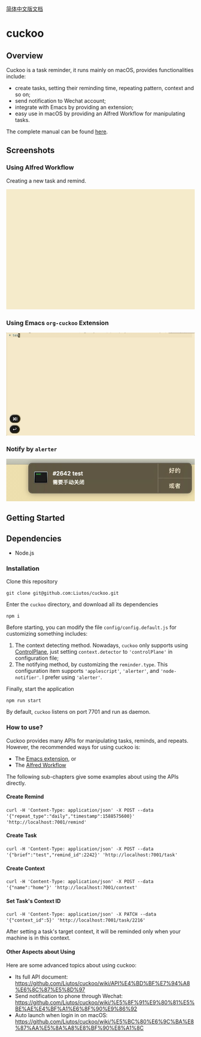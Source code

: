 [简体中文版文档](https://github.com/Liutos/cuckoo/blob/master/README.zh-CN.md)

# cuckoo

## Overview

Cuckoo is a task reminder, it runs mainly on macOS, provides functionalities include:

- create tasks, setting their reminding time, repeating pattern, context and so on;
- send notification to Wechat account;
- integrate with Emacs by providing an extension;
- easy use in macOS by providing an Alfred Workflow for manipulating tasks.

The complete manual can be found [here](https://github.com/Liutos/cuckoo/wiki).

## Screenshots

### Using Alfred Workflow

Creating a new task and remind.

![](https://raw.githubusercontent.com/Liutos/cuckoo/master/docs/AlfredWorkflowExample.gif)

### Using Emacs `org-cuckoo` Extension

![](https://raw.githubusercontent.com/Liutos/cuckoo/master/docs/EmacsExtensionExample.gif)

### Notify by `alerter`

![](https://raw.githubusercontent.com/Liutos/cuckoo/master/docs/alerterNotifyExample.jpg)

## Getting Started

## Dependencies

- Node.js

### Installation

Clone this repository

```shell
git clone git@github.com:Liutos/cuckoo.git
```

Enter the `cuckoo` directory, and download all its dependencies

```shell
npm i
```

Before starting, you can modify the file `config/config.default.js` for customizing something includes:

1. The context detecting method. Nowadays, `cuckoo` only supports using [ControlPlane](https://www.controlplaneapp.com/), just setting `context.detector` to `'controlPlane'` in configuration file;
2. The notifying method, by customizing the `reminder.type`. This configuration item supports `'applescript'`, `'alerter'`, and `'node-notifier'`. I prefer using `'alerter'`.

Finally, start the application

```shell
npm run start
```

By default, `cuckoo` listens on port 7701 and run as daemon.

### How to use?

Cuckoo provides many APIs for manipulating tasks, reminds, and repeats. However, the recommended ways for using cuckoo is:

- The [Emacs extension](https://github.com/Liutos/cuckoo/wiki/Emacs%E6%AC%A1%E6%A8%A1%E5%BC%8Forg-cuckoo), or
- The [Alfred Workflow](https://github.com/Liutos/cuckoo/wiki/Alfred-Workflow)

The following sub-chapters give some examples about using the APIs directly.

#### Create Remind

```shell
curl -H 'Content-Type: application/json' -X POST --data '{"repeat_type":"daily","timestamp":1588575600}' 'http://localhost:7001/remind'
```

#### Create Task

```shell
curl -H 'Content-Type: application/json' -X POST --data '{"brief":"test","remind_id":2242}' 'http://localhost:7001/task'
```

#### Create Context

```shell
curl -H 'Content-Type: application/json' -X POST --data '{"name":"home"}' 'http://localhost:7001/context'
```

#### Set Task's Context ID

```shell
curl -H 'Content-Type: application/json' -X PATCH --data '{"context_id":5}' 'http://localhost:7001/task/2216'
```

After setting a task's target context, it will be reminded only when your machine is in this context.

#### Other Aspects about Using

Here are some advanced topics about using cuckoo:

- Its full API document: https://github.com/Liutos/cuckoo/wiki/API%E4%BD%BF%E7%94%A8%E6%8C%87%E5%8D%97
- Send notification to phone through Wechat: https://github.com/Liutos/cuckoo/wiki/%E5%8F%91%E9%80%81%E5%BE%AE%E4%BF%A1%E6%8F%90%E9%86%92
- Auto launch when login in on macOS: https://github.com/Liutos/cuckoo/wiki/%E5%BC%80%E6%9C%BA%E8%87%AA%E5%8A%A8%E8%BF%90%E8%A1%8C

